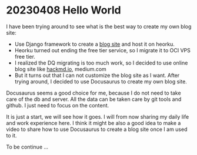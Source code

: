 # 20230408 Hello World

I have been trying around to see what is the best way to create my own blog site:

- Use Django framework to create a [blog site](https://blog.colorfullife.ml/pages/diary/erics-daily-life/) and host it on heorku.
- Heorku turned out ending the free tier service, so I migrate it to OCI VPS free tier.
- I realized the DQ migrating is too much work, so I decided to use online blog site like [hackmd.io](https://hackmd.io/@happyeric77), medium.com
- But it turns out that I can not customize the blog site as I want. After trying around, I decided to use Docusaurus to create my own blog site.

Docusaurus seems a good choice for me, because I do not need to take care of the db and server. All the data can be taken care by git tools and github. I just need to focus on the content.

It is just a start, we will see how it goes. I will from now sharing my daily life and work experience here. I think it might be also a good idea to make a video to share how to use Docusaurus to create a blog site once I am used to it.

To be continue ...
